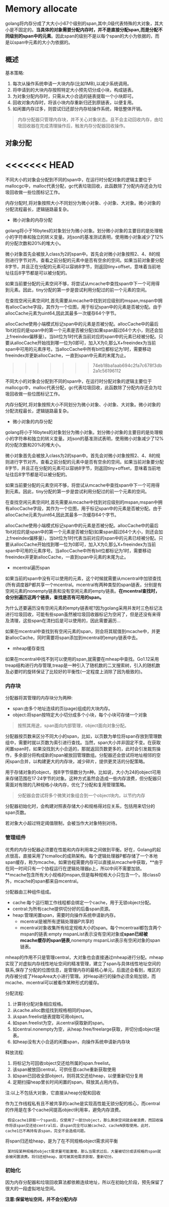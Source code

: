 # Memory allocate

golang将内存分成了大大小小67个级别的span,其中,0级代表特殊的大对象，其大小是不固定的。**当具体的对象需要分配内存时，并不是直接分配span,而是分配不同级别的span中的元素**。因此span的级别不是以每个span的大小为依据的，而是以span中元素的大小为依据的。



## 概述

基本策略:

1. 每次从操作系统申请一大块内存(比如1MB),以减少系统调用。
2. 将申请到的大块内存按照特定大小预先切分成小块，构成链表。
3. 为对象分配内存时，只需从大小合适的链表提取一个小块即可。
4. 回收对象内存时，将该小块内存重新归还到原链表，以便复用。
5. 如闲置内存过多，则尝试归还部分内存给操作系统，降低整体开销。

> 内存分配器只管理内存块，并不关心对象状态。且不会主动回收内存，由垃圾回收器在完成清理操作后，触发内存分配器回收操作。

## 对象分配
<<<<<<< HEAD
=======

不同大小的对象会分配到不同的span中，在运行时分配对象的逻辑主要位于mallocgc中，malloc代表分配，gc代表垃圾回收，此函数除了分配内存还会为垃圾回收做一些位图标记工作。

内存分配时,将对象按照大小不同划分为微小对象、小对象、大对象。微小对象的分配流程最长，逻辑链路最复杂。

+ 微小对象的内存分配

golang将小于16bytes的对象划分为微小对象。划分微小对象的主要目的是处理极小的字符串和独立的转义变量。对json的基准测试表明，使用微小对象减少了12%的分配次数和20%的堆大小。

微小对象首先会被放入class为2的span中。首先会对微小对象按照2、4、8的规则进行字节对齐。查看之前分配的元素中是否有空余的空间。如果当前对象要分配8字节，并且正在分配的元素可以容纳8字节，则返回tiny+offset，意味着当前地址往后8字节都是可以被分配的。

如果当前要分配的元素空间不够，将尝试从mcache中查找span中下一个可用得到元素。因此，tiny分配的第一步是尝试利用分配过的前一个元素的空间。

在查找空闲元素空间时,首先需要从mcache中找到对应级别的mspan,mspan中拥有allocCache字段，其作为一个位图，用于标记span中的元素是否被分配。由于allocCache元素为uint64,因此其最多一次缓存64个字节。

allocCache使用小端模式标记span中的元素是否被分配。allocCache中的最后1bit对应的是span中的第一个元素是否被分配(如果span超过64个大小，则还会加上freeindex偏移量）。当bit位为1时代表当前对应的span中的元素已经被分配。只要从allocCache开始找到哪一位为0即可，加入X为0,那么X+freeindex为当前span中可用的元素序号。当allocCache中所有bit位都标记为1时，需要移动freeindex并更新allocCache，一直到span中元素的末尾为止。


>>>>>>> 74eb18ba1aab694c2fa7c678f3db2a1c56196112

不同大小的对象会分配到不同的span中，在运行时分配对象的逻辑主要位于mallocgc中，malloc代表分配，gc代表垃圾回收，此函数除了分配内存还会为垃圾回收做一些位图标记工作。

内存分配时,将对象按照大小不同划分为微小对象、小对象、大对象。微小对象的分配流程最长，逻辑链路最复杂。

+ 微小对象的内存分配

golang将小于16bytes的对象划分为微小对象。划分微小对象的主要目的是处理极小的字符串和独立的转义变量。对json的基准测试表明，使用微小对象减少了12%的分配次数和20%的堆大小。

微小对象首先会被放入class为2的span中。首先会对微小对象按照2、4、8的规则进行字节对齐。查看之前分配的元素中是否有空余的空间。如果当前对象要分配8字节，并且正在分配的元素可以容纳8字节，则返回tiny+offset，意味着当前地址往后8字节都是可以被分配的。

如果当前要分配的元素空间不够，将尝试从mcache中查找span中下一个可用得到元素。因此，tiny分配的第一步是尝试利用分配过的前一个元素的空间。

在查找空闲元素空间时,首先需要从mcache中找到对应级别的mspan,mspan中拥有allocCache字段，其作为一个位图，用于标记span中的元素是否被分配。由于allocCache元素为uint64,因此其最多一次缓存64个字节。

allocCache使用小端模式标记span中的元素是否被分配。allocCache中的最后1bit对应的是span中的第一个元素是否被分配(如果span超过64个大小，则还会加上freeindex偏移量）。当bit位为1时代表当前对应的span中的元素已经被分配。只要从allocCache开始找到哪一位为0即可，加入X为0,那么X+freeindex为当前span中可用的元素序号。当allocCache中所有bit位都标记为1时，需要移动freeindex并更新allocCache，一直到span中元素的末尾为止。

+ mcentral遍历span

如果当前的span中没有可以使用的元素，这个时候就需要从mcentral中加锁查找(所有调度器P都共享一个mcentral。mcentral有两种类型的span链表，分别是有空闲元素的nonempty链表和没有空闲元素的empty链表。**在mcentral查找时，会分别遍历这两个链表，查找是否有可用的span。**

为什么还要遍历没有空闲元素的empty链表呢?因为golang采用并发时三色标记法进行垃圾回收，可能有些span虽然被垃圾回收器标记为空闲了，但是还没有来得及清理，这些span在清扫后是可以使用的，因此需要遍历...

如果在mcentral中查找到有空闲元素的span，则会将其赋值到mcache中，并更新allocCache，同时需要将span添加到mcentral的empty链表中去。

+ mheap缓存查找

如果在mcentral中找不到可以使用的span,就需要在mheap中查找。Go1.12采用treap结构进行内存管理,treap是一种引入了随机数的二叉搜索树，引入的随机数及必要时的旋转保证了比较好的平衡性(一定程度上消除了因为极致的)。
### 内存块

分配器将其管理的内存块分为两种:

+ span:由多个地址连续的页(page)组成的大块内存。
+ object:将span按特定大小切分成多个小块，每个小块可存储一个对象

> 按照其用途，span面向内部管理，object面向对象分配。

分配器按页数来区分不同大小的span，比如，以页数为单位将span存放到管理数组中，需要时就以页数为索引进行查找。当然，span大小并非固定不变。在获取闲置span时，如果没找到大小合适的，那就返回页数更多的，此时会引发裁剪操作，多余部分将构成新的span被放回管理数组。分配器还会尝试将地址相邻的空闲span合并，以构建更大的内存块，减少碎片，提供更灵活的分配策略。

用于存储对象的object，按8字节倍数分为n种。比如说，大小为24的object可用来存储范围在17·24字节的对象。这种方式虽然会造成一些内存浪费，但分配器只需面对有限的几种规格小块内存，优化了分配和复用管理策略。

> 分配器会尝试将多个微笑对象组合到一个object块内，以节约内存

分配器初始化时，会构建对照表存储大小和规格得对应关系，包括用来切分的span页数。

若对象大小超过特定阈值限制，会被当作大对象特别对待。

### 管理组件

优秀的内存分配器必须要在性能和内存利用率之间做到平衡。好在，Golang的起点很高，直接采用了tcmalloc的成熟架构。每个逻辑处理器P都存储了一个本地span缓存，称为mcache。如果协程需要内存可以直接从mcache中获取，**由于在同一时间只有一个协程运行在逻辑处理器p上，所以中间不需要加锁。**mcache包含所有大小规格的mspan,但是每种规格大小只包含一个。除class0外，mcache的span都来自mcentral。

  

分配器由三种组件组成。

+ cache:每个运行期工作线程都会绑定一个cache，用于无锁object分配。
+ central:为所有cache提供切分好的后备span资源。
+ heap:管理闲置span，需要时向操作系统申请新内存。
   + mcentral是被所有逻辑处理器P共享的
   + mcentral对象收集所有给定规格大小的span。每个mcentraal都包含两个mspan的链表:empty mspanList表示没有空闲对象或**span已经被mcache缓存的span链表**,nonempty mspanList表示有空闲对象的span链表。

mheap的作用不只是管理central，大对象也会直接通过mheap进行分配。mheap实现了对虚拟内存线性地址空间的精准管理，建立了span与具体线性地址空间的联系,保存了分配的位图信息，是管理内存的最核心单元。后面还会看到，堆区的内存被分成了HeapArea大小进行管理。对Heap进行的操作必须全局加锁，而mcache、mcentral可以被看作某种形式的缓存。

分配流程:

1. 计算待分配对象相应规格。
2. 从cache.alloc数组找到规格相同的span。
3. 从span.freelist链表提取可用object。
4. 如span.freelist为空，从central获取新的span。
5. 如central.nonempty为空，从heap.free/freelarge获取，并切分成object链表。
6. 如heap没有大小合适的闲置span，向操作系统申请新内存块

释放流程:

1. 将标记为可回收object交还给所属的span.freelist。
2. 该span被放回central，可供任意cache重新获取使用
3. 如span已回收全部object，则将其交还给heap，以便重新切分复用
4. 定期扫描heap里长时间闲置的span，释放其占用内存。

注:以上不包括大对象，它直接从heap分配和回收

作为工作线程私有且不被共享的cache是实现高性能无锁分配的核心，而central的作用是在多个cache间提高object利用率，避免内存浪费。

     假设cache1获取一个span后，仅使用了一部分object，那么剩余空间就会被浪费，而回收操作将该span交还给central后，该span完全可以被cache2、cacheN获取使用。此时，cache1已不再持有该span，完全不会造成问题。

将span归还给heap，是为了在不同规格object需求间平衡

     某时段某种规格的object需求量可能激增，那么当需求过后，大量被切分成该规格的span就会被闲置浪费。将归还给heap，就可被其他需求获取，重新切分。

### 初始化

因为内存分配器和垃圾回收算法都依赖连续地址，所以在初始化阶段，预先保留了很大的一段虚拟地址空间。

**注意:保留地址空间，并不会分配内存**

